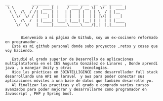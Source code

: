
```
__          ________ _      _____ ____  __  __ ______ 
 \ \        / /  ____| |    / ____/ __ \|  \/  |  ____|
  \ \  /\  / /| |__  | |   | |   | |  | | \  / | |__   
   \ \/  \/ / |  __| | |   | |   | |  | | |\/| |  __|  
    \  /\  /  | |____| |___| |___| |__| | |  | | |____ 
     \/  \/   |______|______\_____\____/|_|  |_|______|
                                                       
```

       
           Bienvenido a mi página de Github, soy un ex-cocinero reformado en programador.
       Este es mi github personal donde subo proyectos ,retos y cosas que voy haciendo.
       
       Estudié el grado superior de Desarrollo de aplicaciones multiplataforma en el ÍES Augusto González de Linares , Donde aprendí java , a manejar Unity y otras     tecnologías.
       Hice las prácticas en 3DINTELLIGENCE como desarrollador full stack  desarrollando una API en laravel  y aws para poder conectar sus aplicaciones móviles a una base de datos que también desarrolle yo.
       Al finalizar las practicas y el grado e comprado varios cursos avanzados para poder mejorar y desarrollarme como programador en Javascript , PHP y Spring boot.
        

<!--
**GaldosV/GaldosV** is a ✨ _special_ ✨ repository because its `README.md` (this file) appears on your GitHub profile.

Here are some ideas to get you started:

- 🔭 I’m currently working on ...
- 🌱 I’m currently learning ...
- 👯 I’m looking to collaborate on ...
- 🤔 I’m looking for help with ...
- 💬 Ask me about ...
- 📫 How to reach me: ...
- 😄 Pronouns: ...
- ⚡ Fun fact: ...
-->
